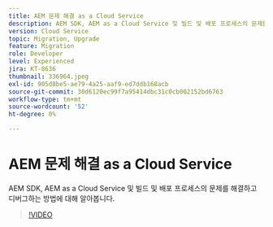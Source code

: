 ```yaml
---
title: AEM 문제 해결 as a Cloud Service
description: AEM SDK, AEM as a Cloud Service 및 빌드 및 배포 프로세스의 문제를 해결하고 디버그하는 방법에 대해 알아봅니다.
version: Cloud Service
topic: Migration, Upgrade
feature: Migration
role: Developer
level: Experienced
jira: KT-8636
thumbnail: 336964.jpeg
exl-id: 905d8be5-ae79-4a25-aaf9-ed7ddb168acb
source-git-commit: 30d6120ec99f7a95414dbc31c0cb002152bd6763
workflow-type: tm+mt
source-wordcount: '52'
ht-degree: 0%

---
```


# AEM 문제 해결 as a Cloud Service

AEM SDK, AEM as a Cloud Service 및 빌드 및 배포 프로세스의 문제를 해결하고 디버그하는 방법에 대해 알아봅니다.

>[!VIDEO](https://video.tv.adobe.com/v/336964?quality=12&learn=on)
